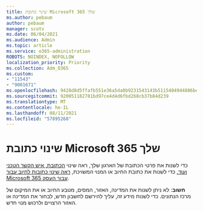 ```yaml
---
title: שינוי כתובת Microsoft 365 שלך
ms.author: pebaum
author: pebaum
manager: scotv
ms.date: 06/04/2021
ms.audience: Admin
ms.topic: article
ms.service: o365-administration
ROBOTS: NOINDEX, NOFOLLOW
localization_priority: Priority
ms.collection: Adm_O365
ms.custom:
- "11543"
- "9001671"
ms.openlocfilehash: 9428d8d5ffafb551e36a5da0b9231543143b5115404944806bed3e985aac8679
ms.sourcegitcommit: 920051182781bd97ce4d4d6fbd268cb37b84d239
ms.translationtype: MT
ms.contentlocale: he-IL
ms.lasthandoff: 08/11/2021
ms.locfileid: "57895268"
---
```

# <a name="change-your-microsoft-365-address"></a>שינוי כתובת Microsoft 365 שלך

כדי לשנות את פרטי הכתובת של הארגון שלך, ראה שינוי [הכתובת, איש הקשר הטכני ועוד.](https://docs.microsoft.com/microsoft-365/admin/manage/change-address-contact-and-more) כדי לשנות את כתובת החיוב או המנוי המשויכת, [ראה שינוי כתובות לחיוב עבור Microsoft 365 עבור העסק](https://docs.microsoft.com/microsoft-365/commerce/billing-and-payments/change-your-billing-addresses). 

**חשוב**: לא ניתן לשנות את המדינה, האזור, המסים, מטבע החיוב או את המיקום של מרכז הנתונים. כדי לשנות מידע זה, עליך להירשם לחשבון חדש, לבחור את המדינה או האזור הרצויים ולרכוש מנוי חדש. 